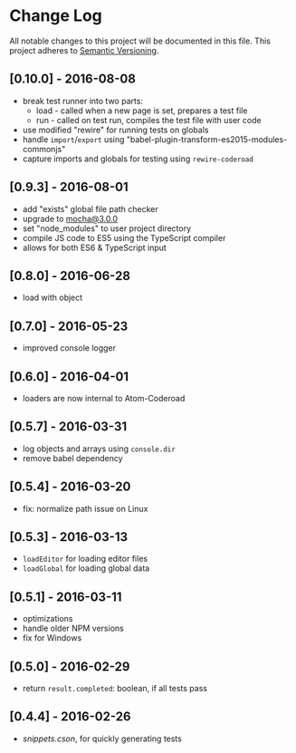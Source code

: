 # Change Log
All notable changes to this project will be documented in this file.
This project adheres to [Semantic Versioning](http://semver.org/).

## [0.10.0] - 2016-08-08
- break test runner into two parts:
  - load - called when a new page is set, prepares a test file
  - run - called on test run, compiles the test file with user code
- use modified "rewire" for running tests on globals
- handle `import`/`export` using "babel-plugin-transform-es2015-modules-commonjs"
- capture imports and globals for testing using `rewire-coderoad`

## [0.9.3] - 2016-08-01
- add "exists" global file path checker
- upgrade to mocha@3.0.0
- set "node_modules" to user project directory
- compile JS code to ES5 using the TypeScript compiler
- allows for both ES6 & TypeScript input

## [0.8.0] - 2016-06-28
- load with object

## [0.7.0] - 2016-05-23
- improved console logger

## [0.6.0] - 2016-04-01
- loaders are now internal to Atom-Coderoad

## [0.5.7] - 2016-03-31
- log objects and arrays using `console.dir`
- remove babel dependency

## [0.5.4] - 2016-03-20
- fix: normalize path issue on Linux

## [0.5.3] - 2016-03-13
- `loadEditor` for loading editor files
- `loadGlobal` for loading global data

## [0.5.1] - 2016-03-11
- optimizations
- handle older NPM versions
- fix for Windows

## [0.5.0] - 2016-02-29
- return `result.completed`: boolean, if all tests pass

## [0.4.4] - 2016-02-26
- *snippets.cson*, for quickly generating tests
